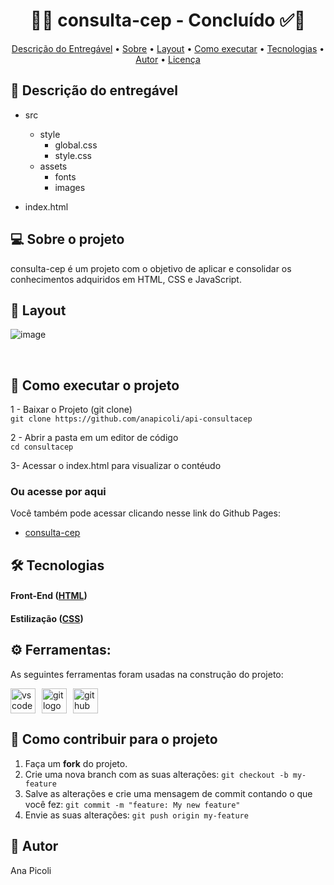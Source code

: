 
<!-- MODELO PROJETO FINALIZADO -->
<h1 align="center"> 
	  🚀✅ consulta-cep - Concluído ✅🚀
</h1>

<!-- ---------------------------------------------------------------------- -->

<!-- MODELO MENU DE NAVEGAÇÃO -->
<p align="center">
 <a href="#-descrição-do-entregável">Descrição do Entregável</a> •
 <a href="#-sobre-o-projeto">Sobre</a> •
 <a href="#-layout">Layout</a> • 
 <a href="#-como-executar-o-projeto">Como executar</a> • 
 <a href="#-tecnologias">Tecnologias</a> • 
 <a href="#-autor">Autor</a> • 
 <a href="#-licença">Licença</a>
</p>

<!-- ---------------------------------------------------------------------- -->

<!-- MODELO DE DESCRIÇÃO -->
## 📄 Descrição do entregável

<!-- EXEMPLO DE DESCRIÇÃO DE UM PROJETO: -->
- src
  - style
    - global.css
    - style.css
  - assets
    - fonts
    - images

- index.html

<!-- MODELO DESCRIÇÃO SOBRE O PROJETO: -->
## 💻 Sobre o projeto

<!-- EXPLICA O MOTIVO DO PROJETO -->
consulta-cep é um projeto com o objetivo de aplicar e consolidar os conhecimentos adquiridos em HTML, CSS e JavaScript.

<!-- EXEMPLO DE LAYOUT: -->
## 🎨 Layout
![image](https://github.com/user-attachments/assets/6f01bed2-2e5d-474a-bc57-046a5cac683c)

<!-- AQUI VOCÊ PASSA O CAMINHO DA IMAGEM -->
<br>
<!-- ---------------------------------------------------------------------- -->

<!-- MODELO DE COMO EXECUTAR O PROJETO -->
## 🚀 Como executar o projeto
1 - Baixar o Projeto (git clone)<br>
`git clone https://github.com/anapicoli/api-consultacep`

2 - Abrir a pasta em um editor de código <br>
`cd consultacep`

3- Acessar o index.html para visualizar o contéudo

### Ou acesse por aqui
Você também pode acessar clicando nesse link do Github Pages:

- [consulta-cep](https://github.com/anapicoli/api-consultacep)

<!-- MODELO DE TECNOLOGIAS -->
## 🛠 Tecnologias

#### **Front-End**  ([HTML](https://html.com/)) 
#### **Estilização** ([CSS](https://css.com/))

## ⚙ Ferramentas: 

As seguintes ferramentas foram usadas na construção do projeto:

<div style="display: flex; gap: 10px; align-items: center; flex-wrap: wrap;">
  <img src="https://img.shields.io/badge/Visual Studio Code-007ACC?logo=visualstudiocode&logoColor=white&style=for-the-badge" height="40" alt="vscode logo" />
  <img src="https://img.shields.io/badge/Git-F05032?logo=git&logoColor=white&style=for-the-badge" height="40" alt="git logo" />
  <img src="https://img.shields.io/badge/GitHub-181717?logo=github&logoColor=white&style=for-the-badge" height="40" alt="github logo" />
</div>

<!-- MODELO DE COMO CONTRIBUIR PARA O PROJETO -->
## 💪 Como contribuir para o projeto

1. Faça um **fork** do projeto.
2. Crie uma nova branch com as suas alterações: `git checkout -b my-feature`
3. Salve as alterações e crie uma mensagem de commit contando o que você fez: `git commit -m "feature: My new feature"`
4. Envie as suas alterações: `git push origin my-feature`


<!-- ---------------------------------------------------------------------- -->

<!-- MODELO DE AUTOR-->
## 🦸 Autor
Ana Picoli

<!-- ---------------------------------------------------------------------- -->
